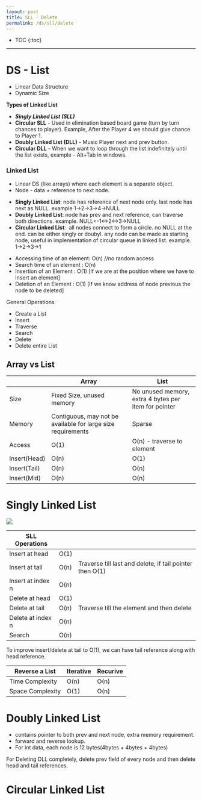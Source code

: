 ```yaml
---
layout: post
title: SLL - Delete
permalink: /ds/sll/delete
---
```


- TOC
{:toc}

---

# DS - List

- Linear Data Structure
- Dynamic Size

**Types of Linked List**
- ***Singly Linked List (SLL)***
- **Circular SLL** - Used in elimination based board game (turn by turn chances to player). Example, After the Player 4 we should give chance to Player 1.
- **Doubly Linked List (DLL)** - Music Player next and prev button.
- **Circular DLL** - When we want to loop through the list indefinitely until the list exists, example - Alt+Tab in windows.

### Linked List
- Linear DS (like arrays) where each element is a separate object.
- Node - data + reference to next node.

* **Singly Linked List**: node has reference of next node only. last node has next as NULL. example 1->2->3->4->NULL
* **Doubly Linked List**: node has prev and next reference, can traverse both directions. example. NULL<-1<->2<->3->NULL
* **Circular Linked List**:  all nodes connect to form a circle. no NULL at the end. can be either singly or doubyl. any node can be made as starting node, useful in implementation of circular queue in linked list. example. 1->2->3->1

- Accessing time of an element: O(n)    //no random access
- Search time of an element   : O(n)
- Insertion of an Element     : O(1) [If we are at the position where we have to insert an element] 
- Deletion of an Element      : O(1) [If we know address of node previous the node to be deleted] 

General Operations
- Create a List
- Insert
- Traverse
- Search
- Delete
- Delete entire List

## Array vs List

||Array|List|
|---|---|---|
|Size|Fixed Size, unused memory|No unused memory, extra 4 bytes per item for pointer|
|Memory|Contiguous, may not be available for large size requirements|Sparse|
|Access|O(1)|O(n) - traverse to element|
|Insert(Head)|O(n)|O(1)|
|Insert(Tail)|O(n)|O(n)|
|Insert(Mid)|O(n)|O(n)|

# Singly Linked List

![](./images/ds/../list/singly-linked-list.png)


|SLL Operations|||
|---|---|---|
|Insert at head|O(1)|
|Insert at tail|O(n)|Traverse till last and delete, if tail pointer then O(1)|
|Insert at index n|O(n)|
|Delete at head|O(1)|
|Delete at tail|O(n)|Traverse till the element and then delete|
|Delete at index n|O(n)|
|Search|O(n)||

To improve insert/delete at tail to O(1), we can have tail reference along with head reference.

|Reverse a List|Iterative|Recurive|
|---|---|---|
|Time Complexity|O(n)|O(n)|
|Space Complexity|O(1)|O(n)|

# Doubly Linked List

- contains pointer to both prev and next node, extra memory requirement.
- forward and reverse lookup.
- For int data, each node is 12 bytes(4bytes + 4bytes + 4bytes)

For Deleting DLL completely, delete prev field of every node and then delete head and tail references.

# Circular Linked List

